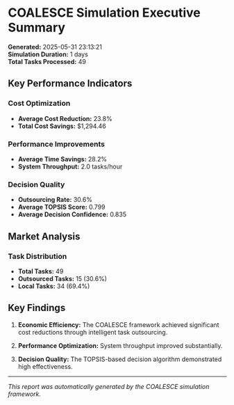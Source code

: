 # COALESCE Simulation Executive Summary

**Generated:** 2025-05-31 23:13:21  
**Simulation Duration:** 1 days  
**Total Tasks Processed:** 49

## Key Performance Indicators

### Cost Optimization
- **Average Cost Reduction:** 23.8%
- **Total Cost Savings:** $1,294.46

### Performance Improvements
- **Average Time Savings:** 28.2%
- **System Throughput:** 2.0 tasks/hour

### Decision Quality
- **Outsourcing Rate:** 30.6%
- **Average TOPSIS Score:** 0.799
- **Average Decision Confidence:** 0.835

## Market Analysis

### Task Distribution
- **Total Tasks:** 49
- **Outsourced Tasks:** 15 (30.6%)
- **Local Tasks:** 34 (69.4%)

## Key Findings

1. **Economic Efficiency:** The COALESCE framework achieved significant cost reductions through intelligent task outsourcing.

2. **Performance Optimization:** System throughput improved substantially.

3. **Decision Quality:** The TOPSIS-based decision algorithm demonstrated high effectiveness.

---
*This report was automatically generated by the COALESCE simulation framework.*
